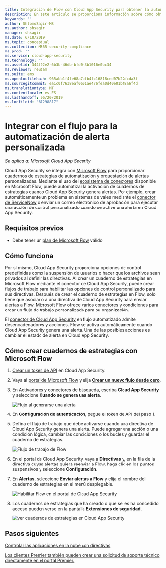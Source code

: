 ```yaml
---
title: Integración de Flow con Cloud App Security para obtener la automatización de alertas personalizadas
description: En este artículo se proporciona información sobre cómo obtener la automatización de alertas personalizadas mediante la integración de Flow con Cloud App Security.
keywords: ''
author: ShlomoSagir-MS
ms.author: shsagir
manager: shsagir
ms.date: 6/18/2019
ms.topic: conceptual
ms.collection: M365-security-compliance
ms.prod: ''
ms.service: cloud-app-security
ms.technology: ''
ms.assetid: 344f92e2-6b3b-46db-bfd0-3b1016e0bc34
ms.reviewer: reutam
ms.suite: ems
ms.openlocfilehash: 965abb1f4fe68a7bfb4fc16818ced07b22dcda3f
ms.sourcegitcommit: ea1c0f7638eaf0601ae476fea0d40e01bf8a6f4d
ms.translationtype: MT
ms.contentlocale: es-ES
ms.lasthandoff: 06/20/2019
ms.locfileid: "67298817"
---
```

# <a name="integrate-with-flow-for-custom-alert-automation"></a>Integrar con el flujo para la automatización de alerta personalizada

*Se aplica a: Microsoft Cloud App Security*

Cloud App Security se integra con [Microsoft Flow](https://docs.microsoft.com/flow/getting-started) para proporcionar cuadernos de estrategias de automatización y orquestación de alertas personalizadas. Mediante el uso del [ecosistema de conectores](https://docs.microsoft.com/connectors/) disponible en Microsoft Flow, puede automatizar la activación de cuadernos de estrategias cuando Cloud App Security genera alertas. Por ejemplo, crear automáticamente un problema en sistemas de vales mediante el [conector de ServiceNow](https://docs.microsoft.com/connectors/service-now/) o enviar un correo electrónico de aprobación para ejecutar una acción de control personalizado cuando se active una alerta en Cloud App Security.  

## <a name="prerequisites"></a>Requisitos previos 

 - Debe tener un [plan de Microsoft Flow](https://flow.microsoft.com/en-us/pricing) válido

## <a name="how-it-works"></a>Cómo funciona

Por sí mismo, Cloud App Security proporciona opciones de control predefinidas como la suspensión de usuarios o hacer que los archivos sean privados al definir las directivas. Al crear un cuaderno de estrategias en Microsoft Flow mediante el conector de Cloud App Security, puede crear flujos de trabajo para habilitar las opciones de control personalizado para sus directivas. Después de crear el cuaderno de estrategias en Flow, solo tiene que asociarlo a una directiva de Cloud App Security para enviar alertas a Flow. Microsoft Flow ofrece varios conectores y condiciones para crear un flujo de trabajo personalizado para su organización. 

El [conector de Cloud App Security](https://docs.microsoft.com/connectors/cloudappsecurity/) en flujo automatizado admite desencadenadores y acciones. Flow se activa automáticamente cuando Cloud App Security genera una alerta. Una de las posibles acciones es cambiar el estado de alerta en Cloud App Security. 

## <a name="how-to-create-playbooks-with-microsoft-flow"></a>Cómo crear cuadernos de estrategias con Microsoft Flow

1. [Crear un token de API](api-tokens.md) en Cloud App Security. 

2. Vaya al [portal de Microsoft Flow](https://flow.microsoft.com) y elija [ **Crear un nuevo flujo desde cero**](https://docs.microsoft.com/flow/get-started-logic-flow). 

3. En Activadores y conectores de búsqueda, escriba **Cloud App Security** y seleccione **Cuando se genera una alerta**.

   ![Flujo al generarse una alerta](./media/flow-when-alert.png)

4. En **Configuración de autenticación**, pegue el token de API del paso 1. 

5. Defina el flujo de trabajo que debe activarse cuando una directiva de Cloud App Security genera una alerta. Puede agregar una acción o una condición lógica, cambiar las condiciones o los bucles y guardar el cuaderno de estrategias. 

   ![Flujo de trabajo de Flow](./media/flow-workflow.png)

6. En el portal de Cloud App Security, vaya a **Directivas** y, en la fila de la directiva cuyas alertas quiera reenviar a Flow, haga clic en los puntos suspensivos y seleccione **Configuración**. 
7. En **Alertas**, seleccione **Enviar alertas a Flow** y elija el nombre del cuaderno de estrategias en el menú desplegable.  

   ![Habilitar Flow en el portal de Cloud App Security](./media/flow-mcas-config.png)

8. Los cuadernos de estrategias que ha creado o que se les ha concedido acceso pueden verse en la pantalla **Extensiones de seguridad**. 

  
   ![ver cuadernos de estrategias en Cloud App Security](./media/flow-extensions.png)
 
 

## <a name="next-steps"></a>Pasos siguientes 
[Controlar las aplicaciones en la nube con directivas](control-cloud-apps-with-policies.md)   

[Los clientes Premier también pueden crear una solicitud de soporte técnico directamente en el portal Premier.](https://premier.microsoft.com/)  
